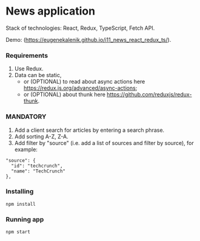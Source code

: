 # News application

Stack of technologies: React, Redux, TypeScript, Fetch API.

Demo: (https://eugenekalenik.github.io/i11_news_react_redux_ts/).

### Requirements

1. Use Redux.
2. Data can be static,
   - or (OPTIONAL) to read about async actions here https://redux.js.org/advanced/async-actions;
   - or (OPTIONAL) about thunk here https://github.com/reduxjs/redux-thunk.

### MANDATORY
1. Add a client search for articles by entering a search phrase.
2. Add sorting A-Z, Z-A.
3. Add filter by "source" (i.e. add a list of sources and filter by source), for example:
```
"source": {
  "id": "techcrunch",
  "name": "TechCrunch"
},
```

### Installing

```
npm install
```

### Running app

```
npm start
```
